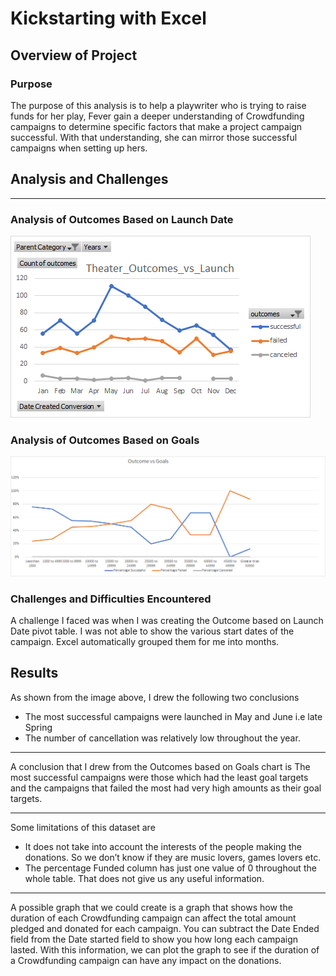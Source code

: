 # Kickstarting with Excel
## Overview of Project
### Purpose
The purpose of this analysis is to help a playwriter who is trying to raise funds for her play, Fever gain a deeper understanding of Crowdfunding campaigns to determine specific factors that make a project campaign successful.  With that understanding, she can mirror those successful campaigns when setting up hers.
## Analysis and Challenges
---
### Analysis of Outcomes Based on Launch Date
![Theater_Outcomes_vs_Launch](https://github.com/Elewekeadanma/kickstarter-analysis/blob/master/Theater_Outcomes_vs_Launch.png)

### Analysis of Outcomes Based on Goals
![Theater_Outcomes_vs_Launch:](https://github.com/Elewekeadanma/kickstarter-analysis/blob/master/Outcomes_vs_Goals.png)

### Challenges and Difficulties Encountered
A challenge I faced was when I was creating the Outcome based on Launch Date pivot table. I was not able to show the various start dates of the campaign. Excel automatically grouped them for me into months.
## Results
As shown from the image above, I drew the following two conclusions
-   The most successful campaigns were launched in May and June i.e late Spring
-  The number of cancellation was relatively low throughout the year.
---

A conclusion that I drew from the Outcomes based on Goals chart is
The most successful campaigns were those which had the least goal targets and the campaigns that failed the most had very high amounts as their goal targets.

---
Some limitations of this dataset are
-   It does not take into account the interests of the people making the donations. So we don’t know if they are music lovers, games lovers etc. 
-  The percentage Funded column has just one value of 0 throughout the whole table. That does not give us any useful information.
---
A possible graph that we could create is a graph that shows how the duration of each Crowdfunding campaign can affect the total amount pledged and donated for each campaign. 
You can subtract the Date Ended field from the Date started field to show you how long each campaign lasted. With this information, we can plot the graph to see if the duration of a Crowdfunding campaign can have any impact on the donations.


